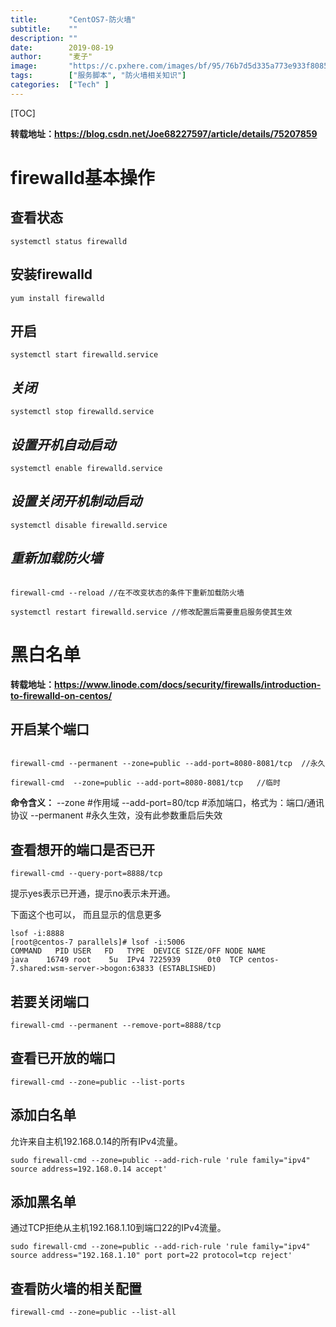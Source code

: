 ```yaml
---
title:       "CentOS7-防火墙"
subtitle:    ""
description: ""
date:        2019-08-19
author:      "麦子"
image:       "https://c.pxhere.com/images/bf/95/76b7d5d335a773e933f8085ced47-1419036.jpg!d"
tags:        ["服务脚本", "防火墙相关知识"]
categories:  ["Tech" ]
---
```


[TOC]

**转载地址：<https://blog.csdn.net/Joe68227597/article/details/75207859>**

# firewalld基本操作

## 查看状态

```shell
systemctl status firewalld
```



## 安装firewalld

```shell
yum install firewalld
```



## 开启

```shell
systemctl start firewalld.service
```



## *关闭*

```shell
systemctl stop firewalld.service
```



## *设置开机自动启动*

```shell
systemctl enable firewalld.service
```



## *设置关闭开机制动启动*

```shell
systemctl disable firewalld.service
```



## *重新加载防火墙*

```shell

firewall-cmd --reload //在不改变状态的条件下重新加载防火墙

systemctl restart firewalld.service //修改配置后需要重启服务使其生效
```

# 黑白名单

**转载地址：<https://www.linode.com/docs/security/firewalls/introduction-to-firewalld-on-centos/>**

## 开启某个端口

```shell

firewall-cmd --permanent --zone=public --add-port=8080-8081/tcp  //永久

firewall-cmd  --zone=public --add-port=8080-8081/tcp   //临时
```

**命令含义：**
--zone #作用域
--add-port=80/tcp #添加端口，格式为：端口/通讯协议
--permanent #永久生效，没有此参数重启后失效



## 查看想开的端口是否已开

```shell
firewall-cmd --query-port=8888/tcp
```

提示yes表示已开通，提示no表示未开通。



下面这个也可以， 而且显示的信息更多

```
lsof -i:8888
[root@centos-7 parallels]# lsof -i:5006
COMMAND   PID USER   FD   TYPE  DEVICE SIZE/OFF NODE NAME
java    16749 root    5u  IPv4 7225939      0t0  TCP centos-7.shared:wsm-server->bogon:63833 (ESTABLISHED)

```



## 若要关闭端口

```shell
firewall-cmd --permanent --remove-port=8888/tcp
```



## 查看已开放的端口

```
firewall-cmd --zone=public --list-ports
```



## 添加白名单

允许来自主机192.168.0.14的所有IPv4流量。

```shell
sudo firewall-cmd --zone=public --add-rich-rule 'rule family="ipv4" source address=192.168.0.14 accept'
```



## 添加黑名单

通过TCP拒绝从主机192.168.1.10到端口22的IPv4流量。

```shell
sudo firewall-cmd --zone=public --add-rich-rule 'rule family="ipv4" source address="192.168.1.10" port port=22 protocol=tcp reject'
```



## 查看防火墙的相关配置

```shell
firewall-cmd --zone=public --list-all
```















